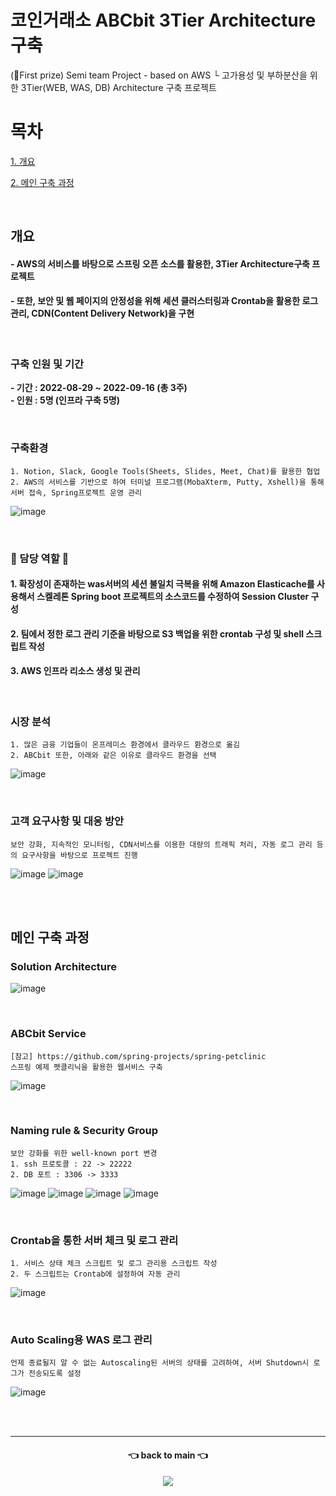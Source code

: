 # 코인거래소 ABCbit 3Tier Architecture 구축
(🥇First prize) Semi team Project - based on AWS
└ 고가용성 및 부하분산을 위한 3Tier(WEB, WAS, DB) Architecture 구축 프로젝트

# 목차
[1. 개요](#개요)

[2. 메인 구축 과정](#메인-구축-과정)

<br/>

## 개요
#### - AWS의 서비스를 바탕으로 스프링 오픈 소스를 활용한, 3Tier Architecture구축 프로젝트
#### - 또한, 보안 및 웹 페이지의 안정성을 위해 세션 클러스터링과 Crontab을 활용한 로그 관리, CDN(Content Delivery Network)을 구현

<br/>

### 구축 인원 및 기간
<b> - 기간 : 2022-08-29 ~ 2022-09-16 (총 3주) </b> <br/>
<b> - 인원 : 5명 (인프라 구축 5명) </b>

<br/>

### 구축환경
```
1. Notion, Slack, Google Tools(Sheets, Slides, Meet, Chat)를 활용한 협업
2. AWS의 서비스를 기반으로 하여 터미널 프로그램(MobaXterm, Putty, Xshell)을 통해 서버 접속, Spring프로젝트 운영 관리
```
![image](https://user-images.githubusercontent.com/84059211/212465172-da9c20cc-e6ef-4f57-aff9-c002b8db74fa.png)

<br/>

### 🙌 담당 역할 🙌
#### 1. 확장성이 존재하는 was서버의 세션 불일치 극복을 위해 Amazon Elasticache를 사용해서 스켈레톤 Spring boot 프로젝트의 소스코드를 수정하여 Session Cluster 구성
#### 2. 팀에서 정한 로그 관리 기준을 바탕으로 S3 백업을 위한 crontab 구성 및 shell 스크립트 작성
#### 3. AWS 인프라 리소스 생성 및 관리


<br/>

### 시장 분석
```
1. 많은 금융 기업들이 온프레미스 환경에서 클라우드 환경으로 옮김
2. ABCbit 또한, 아래와 같은 이유로 클라우드 환경을 선택
```
![image](https://user-images.githubusercontent.com/84059211/212464910-5fef4c1d-de15-4eb6-9bd9-7d36374e12c0.png)

<br/>

### 고객 요구사항 및 대응 방안
```
보안 강화, 지속적인 모니터링, CDN서비스를 이용한 대량의 트래픽 처리, 자동 로그 관리 등의 요구사항을 바탕으로 프로젝트 진행 
```
![image](https://user-images.githubusercontent.com/84059211/212464883-c92f3f0c-bd87-4922-8d7e-f7a8b5a00e92.png)
![image](https://user-images.githubusercontent.com/84059211/212464891-24f99dfe-45d7-4871-8445-09e41cc27152.png)

<br/><br/>

## 메인 구축 과정
### Solution Architecture
![image](https://user-images.githubusercontent.com/84059211/212464998-2c844cef-1be6-455d-837b-d77c7e6cd237.png)

<br/>

### ABCbit Service
```
[참고] https://github.com/spring-projects/spring-petclinic
스프링 예제 펫클리닉을 활용한 웹서비스 구축
```
![image](https://user-images.githubusercontent.com/84059211/212465902-0a649d0d-e2eb-434d-9bd8-ad36b0fb775a.png)

<br/>

### Naming rule & Security Group
```
보안 강화를 위한 well-known port 변경
1. ssh 프로토콜 : 22 -> 22222
2. DB 포트 : 3306 -> 3333
```
![image](https://user-images.githubusercontent.com/84059211/212465497-3889ddff-b421-4b1c-8931-48de66aebf0c.png)
![image](https://user-images.githubusercontent.com/84059211/212465556-3d114e6b-c45c-4135-beba-32e43cd1f1bd.png)
![image](https://user-images.githubusercontent.com/84059211/212465566-1623f325-898a-4f33-801b-848f80f2aa94.png)
![image](https://user-images.githubusercontent.com/84059211/212465692-b8a169c7-633e-48a5-947c-7db5452bdc29.png)

<br/>

### Crontab을 통한 서버 체크 및 로그 관리
```
1. 서비스 상태 체크 스크립트 및 로그 관리용 스크립트 작성
2. 두 스크립트는 Crontab에 설정하여 자동 관리
```
![image](https://user-images.githubusercontent.com/84059211/212465616-41c4504c-d263-4d42-9544-0f6dc6273421.png)

<br/>

### Auto Scaling용 WAS 로그 관리
```
언제 종료될지 알 수 없는 Autoscaling된 서버의 상태를 고려하여, 서버 Shutdown시 로그가 전송되도록 설정
```
![image](https://user-images.githubusercontent.com/84059211/212465673-9fd0118f-8543-4163-988a-b4ebb628e6c4.png)

<br/><br/>
***

<div align=center>
<h4> 👈 back to main 👈 </h4>
<a href="https://github.com/bbyu2"> 
<img src="https://img.shields.io/endpoint?label=bbyu2&logo=github&style=for-the-badge&url=https%3A%2F%2Fgithub.com%2Fbbyu2%2F"/>
</a>
</div>
